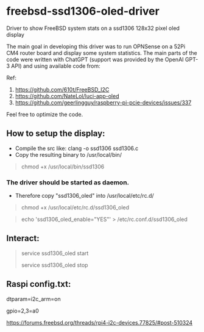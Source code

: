# freebsd-ssd1306-oled-driver
Driver to show FreeBSD system stats on a ssd1306 128x32 pixel oled display

The main goal in developing this driver was to run OPNSense on a 52Pi CM4 router board and display some system statistics.
The main parts of the code were written with ChatGPT (support was provided by the OpenAI GPT-3 API) and using available code from:

Ref:
  1. https://github.com/610t/FreeBSD_I2C
  2. https://github.com/NateLol/luci-app-oled
  3. https://github.com/geerlingguy/raspberry-pi-pcie-devices/issues/337

Feel free to optimize the code.

## How to setup the display:
- Compile the src like: clang -o ssd1306 ssd1306.c
- Copy the resulting binary to /usr/local/bin/
> chmod +x /usr/local/bin/ssd1306
### The driver should be started as daemon. 
- Therefore copy "ssd1306_oled" into /usr/local/etc/rc.d/
> chmod +x /usr/local/etc/rc.d/ssd1306_oled

> echo 'ssd1306_oled_enable="YES"' > /etc/rc.conf.d/ssd1306_oled

## Interact:
> service ssd1306_oled start
> 
> service ssd1306_oled stop

## Raspi config.txt:
dtparam=i2c_arm=on

gpio=2,3=a0

https://forums.freebsd.org/threads/rpi4-i2c-devices.77825/#post-510324
